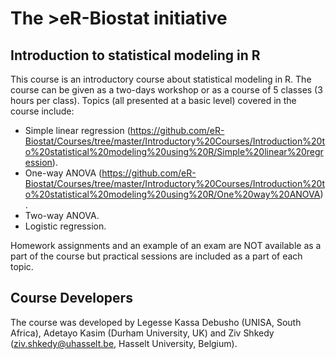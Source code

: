 # The >eR-Biostat initiative
## Introduction to statistical modeling in R 

This course is an introductory course about statistical modeling in R. The course can be given as a  two-days workshop or as a course of 5 classes (3 hours per class).
Topics (all presented at a basic level) covered in the course include:

* Simple linear regression (https://github.com/eR-Biostat/Courses/tree/master/Introductory%20Courses/Introduction%20to%20statistical%20modeling%20using%20R/Simple%20linear%20regression).
* One-way ANOVA (https://github.com/eR-Biostat/Courses/tree/master/Introductory%20Courses/Introduction%20to%20statistical%20modeling%20using%20R/One%20way%20ANOVA).
* Two-way ANOVA.
* Logistic regression.

Homework assignments and an example of an exam are NOT available as a part of the course but practical sessions are included as a part of each topic.

## Course Developers
The course was developed by Legesse Kassa Debusho (UNISA, South Africa), Adetayo Kasim (Durham University, UK) and Ziv Shkedy (ziv.shkedy@uhasselt.be, Hasselt University, Belgium).

